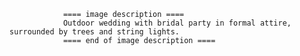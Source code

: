 
                ==== image description ====
                Outdoor wedding with bridal party in formal attire, surrounded by trees and string lights.
                ==== end of image description ====
                